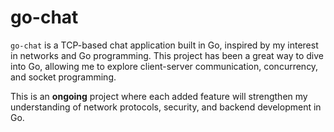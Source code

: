 # go-chat

`go-chat` is a TCP-based chat application built in Go, inspired by my interest in networks and Go programming. This project has been a great way to dive into Go, allowing me to explore client-server communication, concurrency, and socket programming.

This is an **ongoing** project where each added feature will strengthen my understanding of network protocols, security, and backend development in Go.
